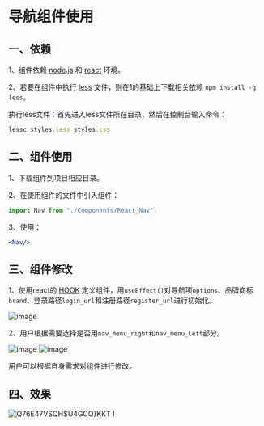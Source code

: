 # 导航组件使用

## 一、依赖

1、组件依赖 [node.js](http://nodejs.cn/learn) 和 [react](https://react.docschina.org/) 环境。

2、若要在组件中执行 [less](https://less.bootcss.com/) 文件，则在1的基础上下载相关依赖 `npm install -g less`。

执行less文件：首先进入less文件所在目录，然后在控制台输入命令：

```js
lessc styles.less styles.css
```

## 二、组件使用

1、下载组件到项目相应目录。

2、在使用组件的文件中引入组件：

```jsx
import Nav from "./Components/React_Nav";
```

3、使用：

```jsx
<Nav/>
```

## 三、组件修改

1、使用react的 [HOOK](https://react.docschina.org/docs/hooks-intro.html) 定义组件，用`useEffect()`对导航项`options`、品牌商标`brand`、登录路径`login_url`和注册路径`register_url`进行初始化。

![image](https://user-images.githubusercontent.com/84628055/142089289-4d10c979-2345-4ee3-9573-94044d06d78d.png)

2、用户根据需要选择是否用`nav_menu_right`和`nav_menu_left`部分。

![image](https://user-images.githubusercontent.com/84628055/142089337-17f517eb-a574-4d35-9558-3987715f20c0.png)
![image](https://user-images.githubusercontent.com/84628055/142089410-91fbb9ea-4767-407a-a4e5-489cdf9636ce.png)

用户可以根据自身需求对组件进行修改。

## 四、效果

![Q76E47VSQH$U4GCQ}KKT I](https://user-images.githubusercontent.com/84628055/142086088-b7dac70a-8908-41dd-bbf2-4f9b4e421b27.png)


